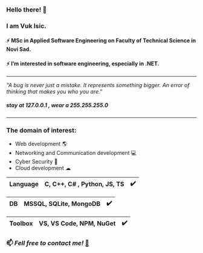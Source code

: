 ### Hello there! 👋

### I am Vuk Isic.
#### ⚡ MSc in Applied Software Engineering on Faculty of Technical Science in Novi Sad. 
#### ⚡ I’m interested in software engineering, especially in .NET. 

<hr>
<i>"A bug is never just a mistake. It represents something bigger. An error of thinking that makes you who you are."</i>

##### <i>stay at 127.0.0.1 , wear a 255.255.255.0</i>
<hr>



### The domain of interest:
-  Web development :earth_americas:
-  Networking and Communication development :computer:  
-  Cyber Security 🔐 
-  Cloud development ☁


  |Language| C, C++, <b> C# </b>, Python, JS, TS| :heavy_check_mark: |
  |--------|----------|-----------|
  
  |DB| MSSQL, SQLite, MongoDB|:heavy_check_mark:|
  |--------|----------|-----------|
  
  |Toolbox| VS, VS Code, NPM, NuGet|:heavy_check_mark:|
  |--------|----------|-----------|
  

### 📫 <strong><i>Fell free to contact me!</i></strong> [💬](mailto:vukisic97@gmail.com)
